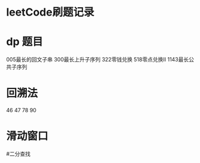 # leetCode刷题记录

# dp 题目
 005最长的回文子串
 300最长上升子序列
 322零钱兑换
 518零点兑换II
 1143最长公共子序列
# 回溯法
46
47
78
90
# 滑动窗口

#二分查找